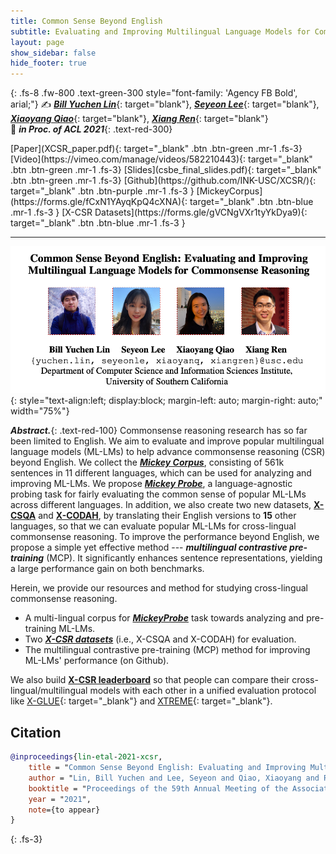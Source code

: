 ```yaml
---
title: Common Sense Beyond English
subtitle: Evaluating and Improving Multilingual Language Models for Commonsense Reasoning
layout: page
show_sidebar: false
hide_footer: true
---
```


{: .fs-8 .fw-800 .text-green-300 style="font-family: 'Agency FB Bold', arial;"}
✍️ [***Bill Yuchen Lin***](https://yuchenlin.xyz/){: target="blank"}, [***Seyeon Lee***](https://seyeon-lee.github.io/){: target="blank"}, [***Xiaoyang Qiao***](https://www.linkedin.com/in/xiaoyang-qiao/){: target="blank"}, [***Xiang Ren***](http://www-bcf.usc.edu/~xiangren/){: target="blank"} \
🏢 ***in Proc. of ACL 2021***{: .text-red-300}
<br>

<span class="fs-2">
[Paper](XCSR_paper.pdf){: target="_blank" .btn .btn-green .mr-1 .fs-3}
[Video](https://vimeo.com/manage/videos/582210443){: target="_blank" .btn .btn-green .mr-1 .fs-3}
[Slides](csbe_final_slides.pdf){: target="_blank" .btn .btn-green .mr-1 .fs-3}
[Github](https://github.com/INK-USC/XCSR/){: target="_blank" .btn .btn-purple .mr-1 .fs-3 }
[MickeyCorpus](https://forms.gle/fCxN1YAyqKpQ4cXNA){: target="_blank" .btn .btn-blue .mr-1 .fs-3 }
[X-CSR Datasets](https://forms.gle/gVCNgVXr1tyYkDya9){: target="_blank" .btn .btn-blue .mr-1 .fs-3 }
<!-- [Video](https://mega.nz/file/5SpQjJKS#J82pfZVDzy3r4aWdNF4R6O8EP5gsepbY20vYihANfgE){: target="_blank" .btn .btn-blue .mr-1 .fs-3 }
[Slides](opencsr_naacl_slides.pptx){: target="_blank" .btn .btn-red .mr-1 .fs-3 } -->
</span> 

---



<!-- This is the project site for the paper, [_Differentiable Cross-Lingual Commonsense Reasoning_](https://www.aclweb.org/anthology/2021.naacl-main.366/){: target="_blank"}, by [_Bill Yuchen Lin_](https://yuchenlin.xyz/){: target="_blank"}, [_Haitian Sun_](https://scholar.google.com/citations?user=opSHsTQAAAAJ&hl=en){: target="_blank"}, [_Bhuwan Dhingra_](http://www.cs.cmu.edu/~bdhingra/){: target="_blank"}, [_Manzil Zaheer_](https://scholar.google.com/citations?user=A33FhJMAAAAJ&hl=en){: target="_blank"}, [_Xiang Ren_](http://ink-ron.usc.edu/xiangren/){: target="_blank"}, and [_William W. Cohen_](https://wwcohen.github.io/){: target="_blank"}, in Proc. of [*NAACL 2021*](https://2021.naacl.org/){: target="_blank"}. 
This is a joint work by Google Research and USC. -->

 
<!-- ##  -->

![Intro](images/authors.png){: style="text-align:left; display:block; margin-left: auto; margin-right: auto;" width="75%"}

***Abstract.***{: .text-red-100} Commonsense reasoning research has so far been limited to English.
We aim to evaluate and improve popular multilingual language models (ML-LMs) to help advance commonsense reasoning (CSR) beyond English.
We collect the ***[Mickey Corpus](mickey#mickeycorpus)***, consisting of 561k sentences in 11 different languages, which
can be used for analyzing and improving ML-LMs.
We propose ***[Mickey Probe](mickey)***, a language-agnostic  probing task for fairly evaluating the common sense of popular ML-LMs across different languages.
In addition, we also create two new datasets, **[X-CSQA](xcsr_datasets#x-csqa)** and **[X-CODAH](xcsr_datasets#x-codah)**, by translating their English versions to **15** other languages, so that we can evaluate popular ML-LMs for cross-lingual commonsense reasoning.
To improve the performance beyond English, 
we propose a simple yet effective method --- ***multilingual contrastive pre-training*** (MCP).
It significantly enhances sentence representations, yielding a large performance gain on both benchmarks.


<!-- ## Website  -->
Herein, we provide our resources and method for studying cross-lingual commonsense reasoning.

- A multi-lingual corpus for ***[MickeyProbe](mickey)*** task towards analyzing and pre-training ML-LMs.
- Two ***[X-CSR datasets](xcsr_datasets)*** (i.e., X-CSQA and X-CODAH) for evaluation.
- The multilingual contrastive pre-training (MCP) method for improving ML-LMs' performance (on Github).

We also build **[X-CSR leaderboard](leaderboard)** so that people can compare their cross-lingual/multilingual models with each other in a unified evaluation protocol like [X-GLUE](https://microsoft.github.io/XGLUE/){: target="_blank"} and [XTREME](https://sites.research.google/xtreme){: target="_blank"}.




## Citation

```bibtex
@inproceedings{lin-etal-2021-xcsr,
    title = "Common Sense Beyond English: Evaluating and Improving Multilingual Language Models for Commonsense Reasoning",
    author = "Lin, Bill Yuchen and Lee, Seyeon and Qiao, Xiaoyang and Ren, Xiang",
    booktitle = "Proceedings of the 59th Annual Meeting of the Association for Computational Linguistics (ACL-IJCNLP 2021)",
    year = "2021",
    note={to appear}
}
``` 
{: .fs-3}
<!-- 
[The site is under development. Please email [***yuchen.lin@usc.edu***] if you have any questions.](){: .btn .btn-red .fs-4 target="_blank"} -->

